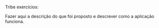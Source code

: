 Tribe exercícios:

Fazer aqui a descrição do que foi proposto e descrever como a aplicação funciona.

